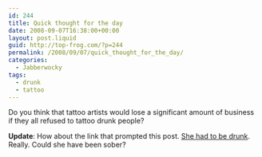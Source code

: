 ```yaml
---
id: 244
title: Quick thought for the day
date: 2008-09-07T16:38:00+00:00
layout: post.liquid
guid: http://top-frog.com/?p=244
permalink: /2008/09/07/quick_thought_for_the_day/
categories:
  - Jabberwocky
tags:
  - drunk
  - tattoo
---
```

Do you think that tattoo artists would lose a significant amount of business if they all refused to tattoo drunk people?

**Update**: How about the link that prompted this post. [She had to be drunk](http://boingboing.net/images/l_494b8aa7lg.jpg). Really. Could she have been sober?
